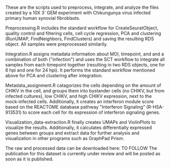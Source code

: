 These are the scripts used to preprocess, integrate, and analyze the files created by a 10X 3' GEM experiment with Chikungunya virus infected primary human synovial fibroblasts.

Preprocessing.R includes the standard workflow for CreateSeuratObject, quality control and filtering cells, cell cycle regression, PCA and clustering (RunUMAP, FindNeighbors, FindClusters) and saving the resulting RDS object. All samples were preprocessed similarily.

Integration.R assigns metadata information about MOI, timepoint, and and a combination of both ("infection") and uses the SCT workflow to integrate all samples from each timepoint together (resulting in two RDS objects, one for 6 hpi and one for 24 hpi). It performs the standard workflow mentioned above for PCA and clustering after integration. 

Metadata_assignment.R catagorizes the cells depending on the amount of CHIKV in the cell, and groups them into bystander cells (no CHIKV, but from infected cultures), low CHIKV, and high CHIKV expression, next to the mock-infected cells. Additionally, it creates an interferon module score based on the REACTOME database pathway "Interferon Signaling" (R-HSA-913531) to score each cell for its expression of interferon signaling genes.

Visualization_data-extraction.R finally creates UMAPs and ViolinPlots to visualize the results. Additionally, it calculates differentially expressed genes between groups and extract data for further analysis and visualization in other programs such as GraphPad Prism.


The raw and processed data can be downloaded here: TO FOLLOW
The publication for this dataset is currently under review and will be posted as soon as it is published.
